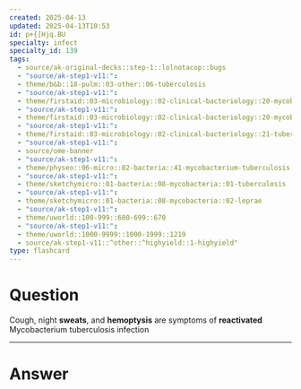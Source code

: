 ```yaml
---
created: 2025-04-13
updated: 2025-04-13T10:53
id: p+{[Hjq.BU
specialty: infect
specialty_id: 139
tags:
  - source/ak-original-decks::step-1::lolnotacop::bugs
  - "source/ak-step1-v11:": 
  - theme/b&b::18-pulm::03-other::06-tuberculosis
  - "source/ak-step1-v11:": 
  - theme/firstaid::03-microbiology::02-clinical-bacteriology::20-mycobacteria
  - "source/ak-step1-v11:": 
  - theme/firstaid::03-microbiology::02-clinical-bacteriology::20-mycobacteria::mycobacterium-tuberculosis
  - "source/ak-step1-v11:": 
  - theme/firstaid::03-microbiology::02-clinical-bacteriology::21-tuberculosis
  - "source/ak-step1-v11:": 
  - source/ome-banner
  - "source/ak-step1-v11:": 
  - theme/physeo::06-micro::02-bacteria::41-mycobacterium-tuberculosis
  - "source/ak-step1-v11:": 
  - theme/sketchymicro::01-bacteria::08-mycobacteria::01-tuberculosis
  - "source/ak-step1-v11:": 
  - theme/sketchymicro::01-bacteria::08-mycobacteria::02-leprae
  - "source/ak-step1-v11:": 
  - theme/uworld::100-999::600-699::670
  - "source/ak-step1-v11:": 
  - theme/uworld::1000-9999::1000-1999::1219
  - source/ak-step1-v11::^other::^highyield::1-highyield"
type: flashcard
---
```


# Question
Cough, night **sweats**, and **hemoptysis** are symptoms of **reactivated** Mycobacterium tuberculosis infection

---

# Answer
